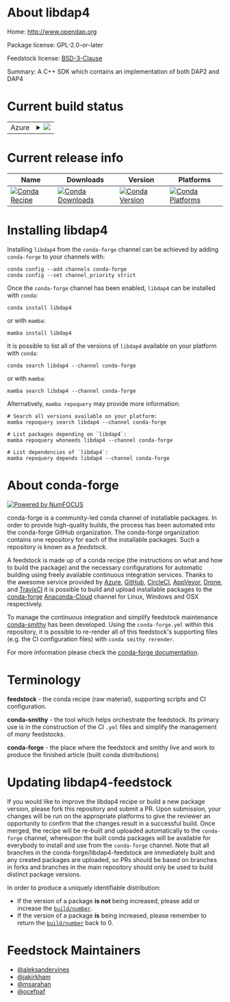 About libdap4
=============

Home: http://www.opendap.org

Package license: GPL-2.0-or-later

Feedstock license: [BSD-3-Clause](https://github.com/conda-forge/libdap4-feedstock/blob/main/LICENSE.txt)

Summary: A C++ SDK which contains an implementation of both DAP2 and DAP4

Current build status
====================


<table>
    
  <tr>
    <td>Azure</td>
    <td>
      <details>
        <summary>
          <a href="https://dev.azure.com/conda-forge/feedstock-builds/_build/latest?definitionId=527&branchName=main">
            <img src="https://dev.azure.com/conda-forge/feedstock-builds/_apis/build/status/libdap4-feedstock?branchName=main">
          </a>
        </summary>
        <table>
          <thead><tr><th>Variant</th><th>Status</th></tr></thead>
          <tbody><tr>
              <td>linux_64</td>
              <td>
                <a href="https://dev.azure.com/conda-forge/feedstock-builds/_build/latest?definitionId=527&branchName=main">
                  <img src="https://dev.azure.com/conda-forge/feedstock-builds/_apis/build/status/libdap4-feedstock?branchName=main&jobName=linux&configuration=linux_64_" alt="variant">
                </a>
              </td>
            </tr><tr>
              <td>linux_aarch64</td>
              <td>
                <a href="https://dev.azure.com/conda-forge/feedstock-builds/_build/latest?definitionId=527&branchName=main">
                  <img src="https://dev.azure.com/conda-forge/feedstock-builds/_apis/build/status/libdap4-feedstock?branchName=main&jobName=linux&configuration=linux_aarch64_" alt="variant">
                </a>
              </td>
            </tr><tr>
              <td>linux_ppc64le</td>
              <td>
                <a href="https://dev.azure.com/conda-forge/feedstock-builds/_build/latest?definitionId=527&branchName=main">
                  <img src="https://dev.azure.com/conda-forge/feedstock-builds/_apis/build/status/libdap4-feedstock?branchName=main&jobName=linux&configuration=linux_ppc64le_" alt="variant">
                </a>
              </td>
            </tr><tr>
              <td>osx_64</td>
              <td>
                <a href="https://dev.azure.com/conda-forge/feedstock-builds/_build/latest?definitionId=527&branchName=main">
                  <img src="https://dev.azure.com/conda-forge/feedstock-builds/_apis/build/status/libdap4-feedstock?branchName=main&jobName=osx&configuration=osx_64_" alt="variant">
                </a>
              </td>
            </tr><tr>
              <td>osx_arm64</td>
              <td>
                <a href="https://dev.azure.com/conda-forge/feedstock-builds/_build/latest?definitionId=527&branchName=main">
                  <img src="https://dev.azure.com/conda-forge/feedstock-builds/_apis/build/status/libdap4-feedstock?branchName=main&jobName=osx&configuration=osx_arm64_" alt="variant">
                </a>
              </td>
            </tr>
          </tbody>
        </table>
      </details>
    </td>
  </tr>
</table>

Current release info
====================

| Name | Downloads | Version | Platforms |
| --- | --- | --- | --- |
| [![Conda Recipe](https://img.shields.io/badge/recipe-libdap4-green.svg)](https://anaconda.org/conda-forge/libdap4) | [![Conda Downloads](https://img.shields.io/conda/dn/conda-forge/libdap4.svg)](https://anaconda.org/conda-forge/libdap4) | [![Conda Version](https://img.shields.io/conda/vn/conda-forge/libdap4.svg)](https://anaconda.org/conda-forge/libdap4) | [![Conda Platforms](https://img.shields.io/conda/pn/conda-forge/libdap4.svg)](https://anaconda.org/conda-forge/libdap4) |

Installing libdap4
==================

Installing `libdap4` from the `conda-forge` channel can be achieved by adding `conda-forge` to your channels with:

```
conda config --add channels conda-forge
conda config --set channel_priority strict
```

Once the `conda-forge` channel has been enabled, `libdap4` can be installed with `conda`:

```
conda install libdap4
```

or with `mamba`:

```
mamba install libdap4
```

It is possible to list all of the versions of `libdap4` available on your platform with `conda`:

```
conda search libdap4 --channel conda-forge
```

or with `mamba`:

```
mamba search libdap4 --channel conda-forge
```

Alternatively, `mamba repoquery` may provide more information:

```
# Search all versions available on your platform:
mamba repoquery search libdap4 --channel conda-forge

# List packages depending on `libdap4`:
mamba repoquery whoneeds libdap4 --channel conda-forge

# List dependencies of `libdap4`:
mamba repoquery depends libdap4 --channel conda-forge
```


About conda-forge
=================

[![Powered by
NumFOCUS](https://img.shields.io/badge/powered%20by-NumFOCUS-orange.svg?style=flat&colorA=E1523D&colorB=007D8A)](https://numfocus.org)

conda-forge is a community-led conda channel of installable packages.
In order to provide high-quality builds, the process has been automated into the
conda-forge GitHub organization. The conda-forge organization contains one repository
for each of the installable packages. Such a repository is known as a *feedstock*.

A feedstock is made up of a conda recipe (the instructions on what and how to build
the package) and the necessary configurations for automatic building using freely
available continuous integration services. Thanks to the awesome service provided by
[Azure](https://azure.microsoft.com/en-us/services/devops/), [GitHub](https://github.com/),
[CircleCI](https://circleci.com/), [AppVeyor](https://www.appveyor.com/),
[Drone](https://cloud.drone.io/welcome), and [TravisCI](https://travis-ci.com/)
it is possible to build and upload installable packages to the
[conda-forge](https://anaconda.org/conda-forge) [Anaconda-Cloud](https://anaconda.org/)
channel for Linux, Windows and OSX respectively.

To manage the continuous integration and simplify feedstock maintenance
[conda-smithy](https://github.com/conda-forge/conda-smithy) has been developed.
Using the ``conda-forge.yml`` within this repository, it is possible to re-render all of
this feedstock's supporting files (e.g. the CI configuration files) with ``conda smithy rerender``.

For more information please check the [conda-forge documentation](https://conda-forge.org/docs/).

Terminology
===========

**feedstock** - the conda recipe (raw material), supporting scripts and CI configuration.

**conda-smithy** - the tool which helps orchestrate the feedstock.
                   Its primary use is in the construction of the CI ``.yml`` files
                   and simplify the management of *many* feedstocks.

**conda-forge** - the place where the feedstock and smithy live and work to
                  produce the finished article (built conda distributions)


Updating libdap4-feedstock
==========================

If you would like to improve the libdap4 recipe or build a new
package version, please fork this repository and submit a PR. Upon submission,
your changes will be run on the appropriate platforms to give the reviewer an
opportunity to confirm that the changes result in a successful build. Once
merged, the recipe will be re-built and uploaded automatically to the
`conda-forge` channel, whereupon the built conda packages will be available for
everybody to install and use from the `conda-forge` channel.
Note that all branches in the conda-forge/libdap4-feedstock are
immediately built and any created packages are uploaded, so PRs should be based
on branches in forks and branches in the main repository should only be used to
build distinct package versions.

In order to produce a uniquely identifiable distribution:
 * If the version of a package **is not** being increased, please add or increase
   the [``build/number``](https://docs.conda.io/projects/conda-build/en/latest/resources/define-metadata.html#build-number-and-string).
 * If the version of a package **is** being increased, please remember to return
   the [``build/number``](https://docs.conda.io/projects/conda-build/en/latest/resources/define-metadata.html#build-number-and-string)
   back to 0.

Feedstock Maintainers
=====================

* [@aleksandervines](https://github.com/aleksandervines/)
* [@jakirkham](https://github.com/jakirkham/)
* [@msarahan](https://github.com/msarahan/)
* [@ocefpaf](https://github.com/ocefpaf/)

